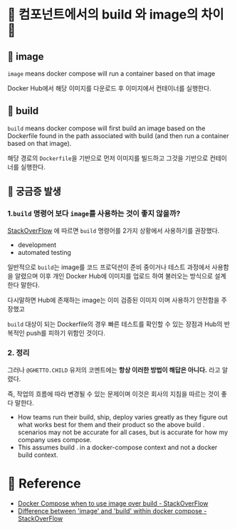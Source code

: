 # 🐋 컴포넌트에서의 build 와 image의 차이 🐋

## 🍃 image

`image` means docker compose will run a container based on that image

Docker Hub에서 해당 이미지를 다운로드 후 이미지에서 컨테이너를 실행한다.

## 🍃 build

`build` means docker compose will first build an image based on the Dockerfile found 
in the path associated with build (and then run a container based on that image).

해당 경로의 `Dockerfile`을 기반으로 먼저 이미지를 빌드하고 그것을 기반으로 컨테이너를 실행한다.



## 🍃 궁금증 발생

### 1.`build` 명령어 보다 `image`를 사용하는 것이 좋지 않을까?

[StackOverFlow](https://stackoverflow.com/questions/42170124/docker-compose-when-to-use-image-over-build) 에 따르면 `build` 명령어를 2가지 상황에서 사용하기를 권장했다.

- development
- automated testing

일반적으로 `build`는 image를 코드 프로덕션이 준비 중이거나 테스트 과정에서 사용함을 알렸으며 이후 개인 Docker Hub에 이미지를 업로드 하여
불러오는 방식으로 설계한다 말한다.

다시말하면 Hub에 존재하는 image는 이미 검증된 이미지 이며 사용하기 안전함을 주장했고 

`build` 대상이 되는 Dockerfile의 경우 빠른 테스트를 확인할 수 있는 장점과 Hub의 반복적인 push를 피하기 위함인 것이다.

### 2. 정리

그러나 `@GHETTO.CHILD` 유저의 코멘트에는 **항상 이러한 방법이 해답은 아니다.** 라고 알렸다. 

즉, 작업의 흐름에 따라 변경될 수 있는 문제이며 이것은 회사의 지침을 따르는 것이 좋다 말한다.

- How teams run their build, ship, deploy varies greatly as they figure out what works best for them and their product so the above build . scenarios may not be accurate for all cases, but is accurate for how my company uses compose.
- This assumes build . in a docker-compose context and not a docker
 build context.

# 🐋 Reference

- [Docker Compose when to use image over build - StackOverFlow](https://stackoverflow.com/questions/42170124/docker-compose-when-to-use-image-over-build)
- [Difference between 'image' and 'build' within docker compose - StackOverFlow](https://stackoverflow.com/questions/34316047/difference-between-image-and-build-within-docker-compose)